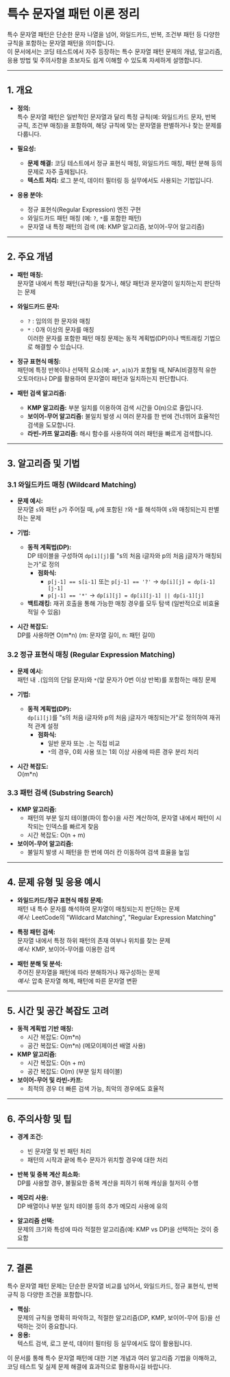 # 특수 문자열 패턴 이론 정리

특수 문자열 패턴은 단순한 문자 나열을 넘어, 와일드카드, 반복, 조건부 패턴 등 다양한 규칙을 포함하는 문자열 패턴을 의미합니다.  
이 문서에서는 코딩 테스트에서 자주 등장하는 특수 문자열 패턴 문제의 개념, 알고리즘, 응용 방법 및 주의사항을 초보자도 쉽게 이해할 수 있도록 자세하게 설명합니다.

---

## 1. 개요

- **정의:**  
  특수 문자열 패턴은 일반적인 문자열과 달리 특정 규칙(예: 와일드카드 문자, 반복 규칙, 조건부 매칭)을 포함하여, 해당 규칙에 맞는 문자열을 판별하거나 찾는 문제를 다룹니다.

- **필요성:**  
  - **문제 해결:** 코딩 테스트에서 정규 표현식 매칭, 와일드카드 매칭, 패턴 분해 등의 문제로 자주 출제됩니다.  
  - **텍스트 처리:** 로그 분석, 데이터 필터링 등 실무에서도 사용되는 기법입니다.

- **응용 분야:**  
  - 정규 표현식(Regular Expression) 엔진 구현  
  - 와일드카드 패턴 매칭 (예: `?`, `*`를 포함한 패턴)  
  - 문자열 내 특정 패턴의 검색 (예: KMP 알고리즘, 보이어-무어 알고리즘)

---

## 2. 주요 개념

- **패턴 매칭:**  
  문자열 내에서 특정 패턴(규칙)을 찾거나, 해당 패턴과 문자열이 일치하는지 판단하는 문제

- **와일드카드 문자:**  
  - `?` : 임의의 한 문자와 매칭  
  - `*` : 0개 이상의 문자를 매칭  
  이러한 문자를 포함한 패턴 매칭 문제는 동적 계획법(DP)이나 백트래킹 기법으로 해결할 수 있습니다.

- **정규 표현식 매칭:**  
  패턴에 특정 반복이나 선택적 요소(예: `a*`, `a|b`)가 포함될 때, NFA(비결정적 유한 오토마타)나 DP를 활용하여 문자열이 패턴과 일치하는지 판단합니다.

- **패턴 검색 알고리즘:**  
  - **KMP 알고리즘:** 부분 일치를 이용하여 검색 시간을 O(n)으로 줄입니다.  
  - **보이어-무어 알고리즘:** 불일치 발생 시 여러 문자를 한 번에 건너뛰어 효율적인 검색을 도모합니다.  
  - **라빈-카프 알고리즘:** 해시 함수를 사용하여 여러 패턴을 빠르게 검색합니다.

---

## 3. 알고리즘 및 기법

### 3.1 와일드카드 매칭 (Wildcard Matching)

- **문제 예시:**  
  문자열 `s`와 패턴 `p`가 주어질 때, `p`에 포함된 `?`와 `*`를 해석하여 `s`와 매칭되는지 판별하는 문제  
- **기법:**  
  - **동적 계획법(DP):**  
    DP 테이블을 구성하여 `dp[i][j]`를 "s의 처음 i글자와 p의 처음 j글자가 매칭되는가"로 정의  
    - **점화식:**  
      - `p[j-1] == s[i-1]` 또는 `p[j-1] == '?'` → `dp[i][j] = dp[i-1][j-1]`  
      - `p[j-1] == '*'` → `dp[i][j] = dp[i][j-1] || dp[i-1][j]`  
  - **백트래킹:** 재귀 호출을 통해 가능한 매칭 경우를 모두 탐색 (일반적으로 비효율적일 수 있음)

- **시간 복잡도:**  
  DP를 사용하면 O(m*n) (m: 문자열 길이, n: 패턴 길이)

### 3.2 정규 표현식 매칭 (Regular Expression Matching)

- **문제 예시:**  
  패턴 내 `.`(임의의 단일 문자)와 `*`(앞 문자가 0번 이상 반복)를 포함하는 매칭 문제  
- **기법:**  
  - **동적 계획법(DP):**  
    `dp[i][j]`를 "s의 처음 i글자와 p의 처음 j글자가 매칭되는가"로 정의하여 재귀적 관계 설정  
    - **점화식:**  
      - 일반 문자 또는 `.`는 직접 비교  
      - `*`의 경우, 0회 사용 또는 1회 이상 사용에 따른 경우 분리 처리

- **시간 복잡도:**  
  O(m*n)

### 3.3 패턴 검색 (Substring Search)

- **KMP 알고리즘:**  
  - 패턴의 부분 일치 테이블(파이 함수)을 사전 계산하여, 문자열 내에서 패턴이 시작되는 인덱스를 빠르게 찾음  
  - 시간 복잡도: O(n + m)
- **보이어-무어 알고리즘:**  
  - 불일치 발생 시 패턴을 한 번에 여러 칸 이동하여 검색 효율을 높임

---

## 4. 문제 유형 및 응용 예시

- **와일드카드/정규 표현식 매칭 문제:**  
  패턴 내 특수 문자를 해석하여 문자열이 매칭되는지 판단하는 문제  
  *예시:* LeetCode의 "Wildcard Matching", "Regular Expression Matching"

- **특정 패턴 검색:**  
  문자열 내에서 특정 하위 패턴의 존재 여부나 위치를 찾는 문제  
  *예시:* KMP, 보이어-무어를 이용한 검색

- **패턴 분해 및 분석:**  
  주어진 문자열을 패턴에 따라 분해하거나 재구성하는 문제  
  *예시:* 압축 문자열 해제, 패턴에 따른 문자열 변환

---

## 5. 시간 및 공간 복잡도 고려

- **동적 계획법 기반 매칭:**  
  - 시간 복잡도: O(m*n)  
  - 공간 복잡도: O(m*n) (메모이제이션 배열 사용)
- **KMP 알고리즘:**  
  - 시간 복잡도: O(n + m)  
  - 공간 복잡도: O(m) (부분 일치 테이블)
- **보이어-무어 및 라빈-카프:**  
  - 최적의 경우 더 빠른 검색 가능, 최악의 경우에도 효율적

---

## 6. 주의사항 및 팁

- **경계 조건:**  
  - 빈 문자열 및 빈 패턴 처리  
  - 패턴의 시작과 끝에 특수 문자가 위치할 경우에 대한 처리

- **반복 및 중복 계산 최소화:**  
  DP를 사용할 경우, 불필요한 중복 계산을 피하기 위해 캐싱을 철저히 수행

- **메모리 사용:**  
  DP 배열이나 부분 일치 테이블 등의 추가 메모리 사용에 유의

- **알고리즘 선택:**  
  문제의 크기와 특성에 따라 적절한 알고리즘(예: KMP vs DP)을 선택하는 것이 중요함

---

## 7. 결론

특수 문자열 패턴 문제는 단순한 문자열 비교를 넘어서, 와일드카드, 정규 표현식, 반복 규칙 등 다양한 조건을 포함합니다.  
- **핵심:**  
  문제의 규칙을 명확히 파악하고, 적절한 알고리즘(DP, KMP, 보이어-무어 등)을 선택하는 것이 중요합니다.  
- **응용:**  
  텍스트 검색, 로그 분석, 데이터 필터링 등 실무에서도 많이 활용됩니다.

이 문서를 통해 특수 문자열 패턴에 대한 기본 개념과 여러 알고리즘 기법을 이해하고, 코딩 테스트 및 실제 문제 해결에 효과적으로 활용하시길 바랍니다.
